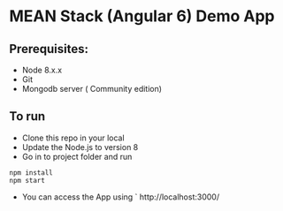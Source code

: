 # MEAN Stack (Angular 6) Demo App

## Prerequisites:

* Node 8.x.x 
* Git
* Mongodb server ( Community edition)

## To run

* Clone this repo in your local
* Update the Node.js to version 8
* Go in to project folder and run 

```
npm install
npm start
```

* You can access the App using
` http://localhost:3000/